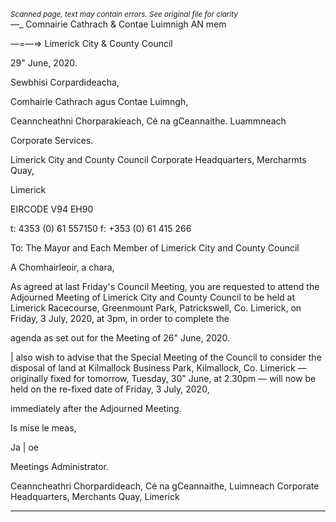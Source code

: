 *<small>Scanned page, text may contain errors. See original file for clarity</small>*  
_—__ Comnairie Cathrach
& Contae Luimnigh
AN mem

—=—=> Limerick City
& County Council

29" June, 2020.

Sewbhisi Corpardideacha,

Comhairle Cathrach agus Contae Luimngh,

Ceanncheathni Chorparakieach,
Cé na gCeannaithe.
Luammneach

Corporate Services.

Limerick City and County Council
Corporate Headquarters,
Mercharmts Quay,

Limerick

EIRCODE V94 EH90

t: 4353 (0) 61 557150
f: +353 (0) 61 415 266

To: The Mayor and Each Member of Limerick City and County Council

A Chomhairleoir, a chara,

As agreed at last Friday's Council Meeting, you are requested to attend the Adjourned
Meeting of Limerick City and County Council to be held at Limerick Racecourse, Greenmount
Park, Patrickswell, Co. Limerick, on Friday, 3 July, 2020, at 3pm, in order to complete the

agenda as set out for the Meeting of 26" June, 2020.

| also wish to advise that the Special Meeting of the Council to consider the disposal of land
at Kilmallock Business Park, Kilmallock, Co. Limerick — originally fixed for tomorrow, Tuesday,
30" June, at 2.30pm — will now be held on the re-fixed date of Friday, 3 July, 2020,

immediately after the Adjourned Meeting.

Is mise le meas,

Ja | oe

Meetings Administrator.

Ceanncheathri Chorpardideach, Cé na gCeannaithe, Luimneach
Corporate Headquarters, Merchants Quay, Limerick

---
